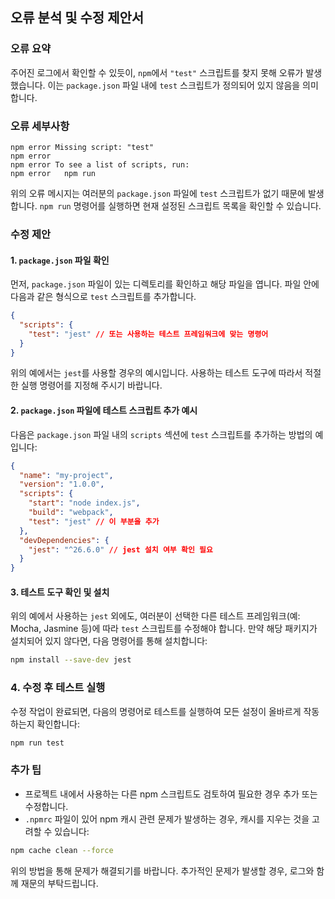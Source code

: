 ## 오류 분석 및 수정 제안서

### 오류 요약
주어진 로그에서 확인할 수 있듯이, `npm`에서 `"test"` 스크립트를 찾지 못해 오류가 발생했습니다. 이는 `package.json` 파일 내에 `test` 스크립트가 정의되어 있지 않음을 의미합니다.

### 오류 세부사항
```
npm error Missing script: "test"
npm error
npm error To see a list of scripts, run:
npm error   npm run
```
위의 오류 메시지는 여러분의 `package.json` 파일에 `test` 스크립트가 없기 때문에 발생합니다. `npm run` 명령어를 실행하면 현재 설정된 스크립트 목록을 확인할 수 있습니다.

### 수정 제안

#### 1. `package.json` 파일 확인
먼저, `package.json` 파일이 있는 디렉토리를 확인하고 해당 파일을 엽니다. 파일 안에 다음과 같은 형식으로 `test` 스크립트를 추가합니다.

```json
{
  "scripts": {
    "test": "jest" // 또는 사용하는 테스트 프레임워크에 맞는 명령어
  }
}
```
위의 예에서는 `jest`를 사용할 경우의 예시입니다. 사용하는 테스트 도구에 따라서 적절한 실행 명령어를 지정해 주시기 바랍니다.

#### 2. `package.json` 파일에 테스트 스크립트 추가 예시
다음은 `package.json` 파일 내의 `scripts` 섹션에 `test` 스크립트를 추가하는 방법의 예입니다:

```json
{
  "name": "my-project",
  "version": "1.0.0",
  "scripts": {
    "start": "node index.js",
    "build": "webpack",
    "test": "jest" // 이 부분을 추가
  },
  "devDependencies": {
    "jest": "^26.6.0" // jest 설치 여부 확인 필요
  }
}
```

#### 3. 테스트 도구 확인 및 설치
위의 예에서 사용하는 `jest` 외에도, 여러분이 선택한 다른 테스트 프레임워크(예: Mocha, Jasmine 등)에 따라 `test` 스크립트를 수정해야 합니다. 만약 해당 패키지가 설치되어 있지 않다면, 다음 명령어를 통해 설치합니다:

```bash
npm install --save-dev jest
```

### 4. 수정 후 테스트 실행
수정 작업이 완료되면, 다음의 명령어로 테스트를 실행하여 모든 설정이 올바르게 작동하는지 확인합니다:

```bash
npm run test
```

### 추가 팁
- 프로젝트 내에서 사용하는 다른 npm 스크립트도 검토하여 필요한 경우 추가 또는 수정합니다.
- `.npmrc` 파일이 있어 npm 캐시 관련 문제가 발생하는 경우, 캐시를 지우는 것을 고려할 수 있습니다:

```bash
npm cache clean --force
```

위의 방법을 통해 문제가 해결되기를 바랍니다. 추가적인 문제가 발생할 경우, 로그와 함께 재문의 부탁드립니다.